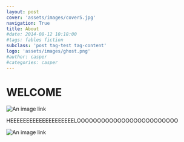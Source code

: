 ```yaml
---
layout: post
cover: 'assets/images/cover5.jpg'
navigation: True
title: About
#date: 2014-08-12 10:18:00
#tags: fables fiction
subclass: 'post tag-test tag-content'
logo: 'assets/images/ghost.png'
#author: casper
#categories: casper
---
```



# WELCOME
![An image link](/assets/images/screen1.png)

HEEEEEEEEEEEEEEEEEEEELOOOOOOOOOOOOOOOOOOOOOOOOO

![An image link](/assets/images/screen1.png)



